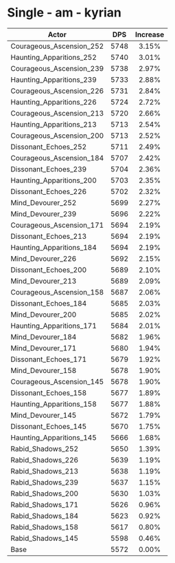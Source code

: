 # Single - am - kyrian
| Actor | DPS | Increase |
|---|:---:|:---:|
|Courageous_Ascension_252|5748|3.15%|
|Haunting_Apparitions_252|5740|3.01%|
|Courageous_Ascension_239|5738|2.97%|
|Haunting_Apparitions_239|5733|2.88%|
|Courageous_Ascension_226|5731|2.84%|
|Haunting_Apparitions_226|5724|2.72%|
|Courageous_Ascension_213|5720|2.66%|
|Haunting_Apparitions_213|5713|2.54%|
|Courageous_Ascension_200|5713|2.52%|
|Dissonant_Echoes_252|5711|2.49%|
|Courageous_Ascension_184|5707|2.42%|
|Dissonant_Echoes_239|5704|2.36%|
|Haunting_Apparitions_200|5703|2.35%|
|Dissonant_Echoes_226|5702|2.32%|
|Mind_Devourer_252|5699|2.27%|
|Mind_Devourer_239|5696|2.22%|
|Courageous_Ascension_171|5694|2.19%|
|Dissonant_Echoes_213|5694|2.19%|
|Haunting_Apparitions_184|5694|2.19%|
|Mind_Devourer_226|5692|2.15%|
|Dissonant_Echoes_200|5689|2.10%|
|Mind_Devourer_213|5689|2.09%|
|Courageous_Ascension_158|5687|2.06%|
|Dissonant_Echoes_184|5685|2.03%|
|Mind_Devourer_200|5685|2.02%|
|Haunting_Apparitions_171|5684|2.01%|
|Mind_Devourer_184|5682|1.96%|
|Mind_Devourer_171|5680|1.94%|
|Dissonant_Echoes_171|5679|1.92%|
|Mind_Devourer_158|5678|1.90%|
|Courageous_Ascension_145|5678|1.90%|
|Dissonant_Echoes_158|5677|1.89%|
|Haunting_Apparitions_158|5677|1.88%|
|Mind_Devourer_145|5672|1.79%|
|Dissonant_Echoes_145|5670|1.75%|
|Haunting_Apparitions_145|5666|1.68%|
|Rabid_Shadows_252|5650|1.39%|
|Rabid_Shadows_226|5639|1.19%|
|Rabid_Shadows_213|5638|1.19%|
|Rabid_Shadows_239|5637|1.15%|
|Rabid_Shadows_200|5630|1.03%|
|Rabid_Shadows_171|5626|0.96%|
|Rabid_Shadows_184|5623|0.92%|
|Rabid_Shadows_158|5617|0.80%|
|Rabid_Shadows_145|5598|0.46%|
|Base|5572|0.00%|
